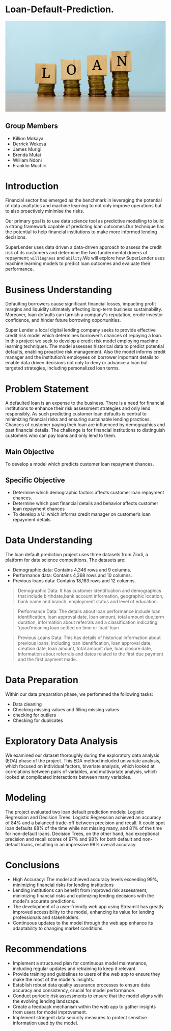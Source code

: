 # Loan-Default-Prediction.

![Alt text](<Loan image.webp>)

## Group Members
* Killion Mokaya
* Derrick Wekesa
* James Murigi
* Brenda Mutai
* William Ndoni
* Franklin Muchiri

# Introduction

Financial sector has emerged as the benchmark in leveraging the potential of data analtytics and machine learning to not only improve operations but to also proactively minimise the risks.

Our primary goal is to use data science tool as predictive modelling to build a strong framework capable of predicting loan outcomes.Our technique has the potential to help financial institutions to make more informed lending decisions.

SuperLender uses data driven a data-driven  approach to assess the credit risk of its customers and determine  the two fundermental drivers of repayment; `willingness` and `ability`.We will explore how SuperLender uses machine learning models to predict loan outcomes and evaluate their performance.


# Business Understanding

Defaulting borrowers cause significant financial losses, impacting profit margins and liquidity ultimately affecting long-term business sustainability. Moreover, loan defaults can tarnish a company's reputation, erode investor confidence, and hinder future borrowing opportunities. 

Super Lender a local digital lending company seeks to provide effective credit risk model which determines borrower’s chances of repaying a loan. In this project we seek to develop a credit risk model employing machine learning techniques. The model assesses historical data to predict potential defaults, enabling proactive risk management. Also the model informs credit manager and the institution’s employees on borrower important details to enable data driven decisions not only to deny or advance a loan  but targeted strategies, including personalized loan terms.

# Problem Statement

A defaulted loan is an expense to the business. There is a need for financial institutions to enhance their risk assessment strategies and only lend responsibly.  As such predicting customer loan defaults is central to minimizing financial risks and ensuring sustainable lending practices. Chances of customer paying their loan are influenced by demographics and past financial details. The challenge is for financial institutions to distinguish customers who can pay loans and only lend to them.

## Main Objective

To develop a model which predicts customer loan repayment chances.

## Specific Objective

* Determine which demographic factors affects customer loan repayment chances.
*	Determine which past financial details and behavior affects customer loan repayment chances
*	To develop a UI which informs credit manager on customer’s loan repayment details. 

# Data Understanding

The loan default prediction project uses three datasets from Zindi, a platform for data science competitions. The datasets are:
* Demographic data: Contains 4,346 rows and 9 columns.
* Performance data: Contains 4,368 rows and 10 columns.
* Previous loans data: Contains 18,183 rows and 12 columns.

> Demographic Data: It has customer identification and demographics that include birthdate,bank account information, geographic location, bank name and branch, employment status and level of education.

> Performance Data: The details about loan performance include loan identification, loan approval date, loan amount, total amount due,term duration, information about referrals and a classification indicating ‘good’meaning loan settled on time or ‘bad’ loan

> Previous Loans Data: This has details of historical information about previous loans, including loan identification, loan approval date, creation date, loan amount, total amount due, loan closure date, information about referrals and dates related to the first due payment and the first payment made.


# Data Preparation
Within our data preparation phase, we perfommed the following tasks:
* Data cleaning
* Checking missing values and filling missing values
* checking for outliers
* Checking for duplicates

# Exploratory Data Analysis

We examined our dataset thoroughly during the exploratory data analysis (EDA) phase of the project. This EDA method included univariate analysis, which focused on individual factors, bivariate analysis, which looked at correlations between pairs of variables, and multivariate analysis, which looked at complicated interactions between many variables. 

# Modeling

The project evaluated two loan default prediction models: Logistic Regression and Decision Trees. Logistic Regression achieved an accuracy of 84% and a balanced trade-off between precision and recall. It could spot loan defaults 88% of the time while not missing many, and 81% of the time for non-default loans. Decision Trees, on the other hand, had exceptional precision and recall scores of 97% and 98% for both default and non-default loans, resulting in an impressive 98% overall accuracy.

# Conclusions

* High Accuracy: The model achieved accuracy levels exceeding 99%, minimizing financial risks for lending institutions
* Lending institutions can benefit from improved risk assessment, minimizing financial risks and optimizing lending decisions with the model's accurate predictions.
* The development of a user-friendly web app using Streamlit has greatly improved accessibility to the model, enhancing its value for lending professionals and stakeholders.
* Continuous updates to the model through the web app enhance its adaptability to changing market conditions.


# Recommendations

* Implement a structured plan for continuous model maintenance, including regular updates and retraining to keep it relevant.
* Provide training and guidelines to users of the web app to ensure they make the most of the model's insights.
* Establish robust data quality assurance processes to ensure data accuracy and consistency, crucial for model performance.
* Conduct periodic risk assessments to ensure that the model aligns with the evolving lending landscape.
* Create a feedback mechanism within the web app to gather insights from users for model improvement.
* Implement stringent data security measures to protect sensitive information used by the model.





